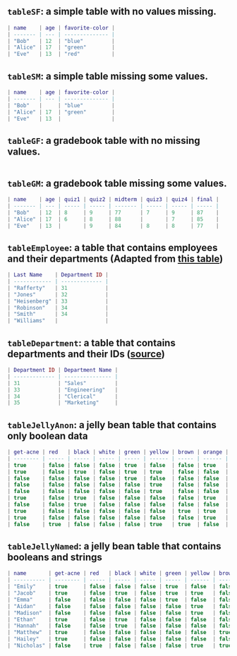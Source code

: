 ## `tableSF`: a simple table with no values missing.

```lua
| name    | age | favorite-color |
| ------- | --- | -------------- |
| "Bob"   | 12  | "blue"         |
| "Alice" | 17  | "green"        |
| "Eve"   | 13  | "red"          |
```

## `tableSM`: a simple table missing some values.

```lua
| name    | age | favorite-color |
| ------- | --- | -------------- |
| "Bob"   |     | "blue"         |
| "Alice" | 17  | "green"        |
| "Eve"   | 13  |                |
```

## `tableGF`: a gradebook table with no missing values.

```lua
```

## `tableGM`: a gradebook table missing some values.

```lua
| name    | age | quiz1 | quiz2 | midterm | quiz3 | quiz4 | final |
| ------- | --- | ----- | ----- | ------- | ----- | ----- | ----- |
| "Bob"   | 12  | 8     | 9     | 77      | 7     | 9     | 87    |
| "Alice" | 17  | 6     | 8     | 88      |       | 7     | 85    |
| "Eve"   | 13  |       | 9     | 84      | 8     | 8     | 77    |
```

## `tableEmployee`: a table that contains employees and their departments (Adapted from [this table](https://en.wikipedia.org/wiki/Join_(SQL)))

```lua
| Last Name    | Department ID |
| ------------ | ------------- |
| "Rafferty"   | 31            |
| "Jones"      | 32            |
| "Heisenberg" | 33            |
| "Robinson"   | 34            |
| "Smith"      | 34            |
| "Williams"   |               |
```

## `tableDepartment`: a table that contains departments and their IDs ([source](https://en.wikipedia.org/wiki/Join_(SQL)))

```lua
| Department ID | Department Name |
| ------------- | --------------- |
| 31            | "Sales"         |
| 33            | "Engineering"   |
| 34            | "Clerical"      |
| 35            | "Marketing"     |
```

## `tableJellyAnon`: a jelly bean table that contains only boolean data

```lua
| get-acne | red   | black | white | green | yellow | brown | orange | pink  | purple |
| -------- | ----- | ----- | ----- | ----- | ------ | ----- | ------ | ----- | ------ |
| true     | false | false | false | true  | false  | false | true   | false | false  |
| true     | false | true  | false | true  | true   | false | false  | false | false  |
| false    | false | false | false | true  | false  | false | false  | true  | false  |
| false    | false | false | false | false | true   | false | false  | false | false  |
| false    | false | false | false | false | true   | false | false  | true  | false  |
| true     | false | true  | false | false | false  | false | true   | true  | false  |
| false    | false | true  | false | false | false  | false | false  | true  | false  |
| true     | false | false | false | false | false  | true  | true   | false | false  |
| true     | false | false | false | false | false  | false | true   | false | false  |
| false    | true  | false | false | false | true   | true  | false  | true  | false  |
```

## `tableJellyNamed`: a jelly bean table that contains booleans and strings

```lua
| name       | get-acne | red   | black | white | green | yellow | brown | orange | pink  | purple |
| ---------- | -------- | ----- | ----- | ----- | ----- | ------ | ----- | ------ | ----- | ------ |
| "Emily"    | true     | false | false | false | true  | false  | false | true   | false | false  |
| "Jacob"    | true     | false | true  | false | true  | true   | false | false  | false | false  |
| "Emma"     | false    | false | false | false | true  | false  | false | false  | true  | false  |
| "Aidan"    | false    | false | false | false | false | true   | false | false  | false | false  |
| "Madison"  | false    | false | false | false | false | true   | false | false  | true  | false  |
| "Ethan"    | true     | false | true  | false | false | false  | false | true   | true  | false  |
| "Hannah"   | false    | false | true  | false | false | false  | false | false  | true  | false  |
| "Matthew"  | true     | false | false | false | false | false  | true  | true   | false | false  |
| "Hailey"   | true     | false | false | false | false | false  | false | true   | false | false  |
| "Nicholas" | false    | true  | false | false | false | true   | true  | false  | true  | false  |
```

